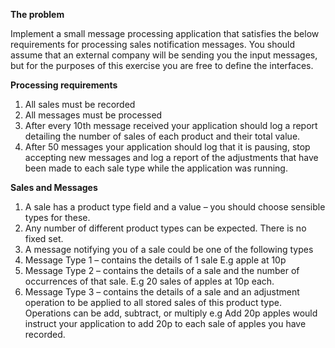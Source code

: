 **The problem**

Implement a small message processing application that satisfies the below requirements for
processing sales notification messages. You should assume that an external company will be sending
you the input messages, but for the purposes of this exercise you are free to define the interfaces.

**Processing requirements**
1. All sales must be recorded
2. All messages must be processed
3. After every 10th message received your application should log a report detailing the number
of sales of each product and their total value.
4. After 50 messages your application should log that it is pausing, stop accepting new
messages and log a report of the adjustments that have been made to each sale type while
the application was running.
   
**Sales and Messages**
1. A sale has a product type field and a value – you should choose sensible types for these.
2. Any number of different product types can be expected. There is no fixed set.
3. A message notifying you of a sale could be one of the following types
4. Message Type 1 – contains the details of 1 sale E.g apple at 10p
5. Message Type 2 – contains the details of a sale and the number of occurrences of
that sale. E.g 20 sales of apples at 10p each.
6. Message Type 3 – contains the details of a sale and an adjustment operation to be
applied to all stored sales of this product type. Operations can be add, subtract, or
multiply e.g Add 20p apples would instruct your application to add 20p to each sale
of apples you have recorded.